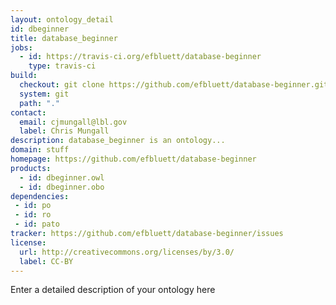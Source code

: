```yaml
---
layout: ontology_detail
id: dbeginner
title: database_beginner
jobs:
  - id: https://travis-ci.org/efbluett/database-beginner
    type: travis-ci
build:
  checkout: git clone https://github.com/efbluett/database-beginner.git
  system: git
  path: "."
contact:
  email: cjmungall@lbl.gov
  label: Chris Mungall
description: database_beginner is an ontology...
domain: stuff
homepage: https://github.com/efbluett/database-beginner
products:
  - id: dbeginner.owl
  - id: dbeginner.obo
dependencies:
 - id: po
 - id: ro
 - id: pato
tracker: https://github.com/efbluett/database-beginner/issues
license:
  url: http://creativecommons.org/licenses/by/3.0/
  label: CC-BY
---
```


Enter a detailed description of your ontology here
